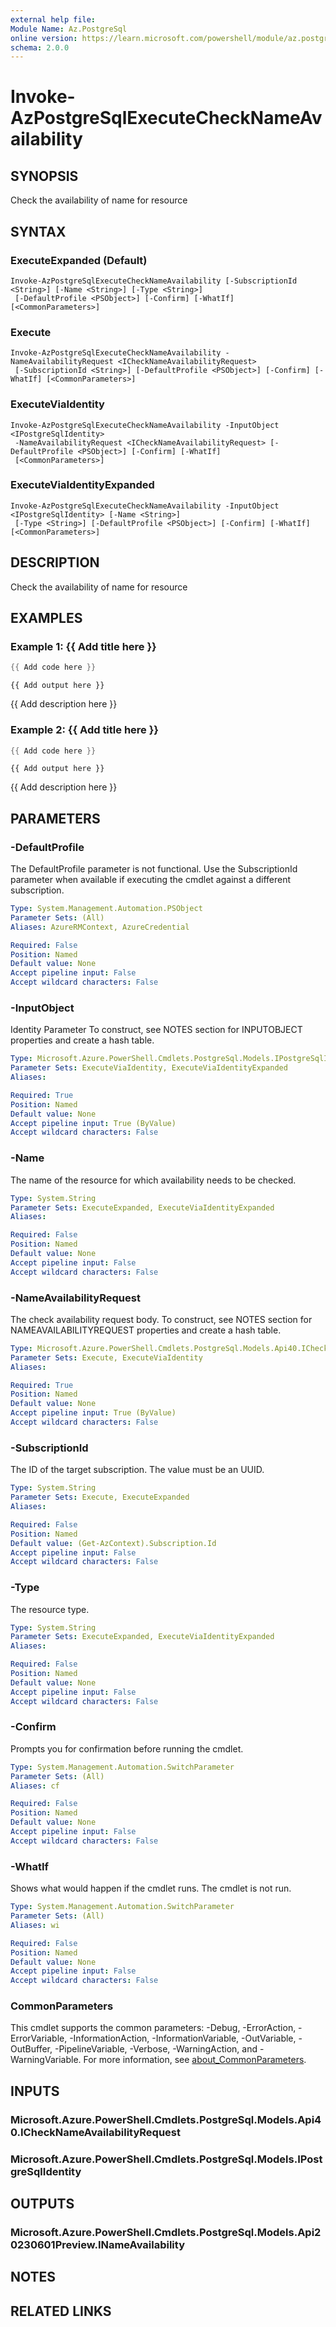 ```yaml
---
external help file:
Module Name: Az.PostgreSql
online version: https://learn.microsoft.com/powershell/module/az.postgresql/invoke-azpostgresqlexecutechecknameavailability
schema: 2.0.0
---
```


# Invoke-AzPostgreSqlExecuteCheckNameAvailability

## SYNOPSIS
Check the availability of name for resource

## SYNTAX

### ExecuteExpanded (Default)
```
Invoke-AzPostgreSqlExecuteCheckNameAvailability [-SubscriptionId <String>] [-Name <String>] [-Type <String>]
 [-DefaultProfile <PSObject>] [-Confirm] [-WhatIf] [<CommonParameters>]
```

### Execute
```
Invoke-AzPostgreSqlExecuteCheckNameAvailability -NameAvailabilityRequest <ICheckNameAvailabilityRequest>
 [-SubscriptionId <String>] [-DefaultProfile <PSObject>] [-Confirm] [-WhatIf] [<CommonParameters>]
```

### ExecuteViaIdentity
```
Invoke-AzPostgreSqlExecuteCheckNameAvailability -InputObject <IPostgreSqlIdentity>
 -NameAvailabilityRequest <ICheckNameAvailabilityRequest> [-DefaultProfile <PSObject>] [-Confirm] [-WhatIf]
 [<CommonParameters>]
```

### ExecuteViaIdentityExpanded
```
Invoke-AzPostgreSqlExecuteCheckNameAvailability -InputObject <IPostgreSqlIdentity> [-Name <String>]
 [-Type <String>] [-DefaultProfile <PSObject>] [-Confirm] [-WhatIf] [<CommonParameters>]
```

## DESCRIPTION
Check the availability of name for resource

## EXAMPLES

### Example 1: {{ Add title here }}
```powershell
{{ Add code here }}
```

```output
{{ Add output here }}
```

{{ Add description here }}

### Example 2: {{ Add title here }}
```powershell
{{ Add code here }}
```

```output
{{ Add output here }}
```

{{ Add description here }}

## PARAMETERS

### -DefaultProfile
The DefaultProfile parameter is not functional.
Use the SubscriptionId parameter when available if executing the cmdlet against a different subscription.

```yaml
Type: System.Management.Automation.PSObject
Parameter Sets: (All)
Aliases: AzureRMContext, AzureCredential

Required: False
Position: Named
Default value: None
Accept pipeline input: False
Accept wildcard characters: False
```

### -InputObject
Identity Parameter
To construct, see NOTES section for INPUTOBJECT properties and create a hash table.

```yaml
Type: Microsoft.Azure.PowerShell.Cmdlets.PostgreSql.Models.IPostgreSqlIdentity
Parameter Sets: ExecuteViaIdentity, ExecuteViaIdentityExpanded
Aliases:

Required: True
Position: Named
Default value: None
Accept pipeline input: True (ByValue)
Accept wildcard characters: False
```

### -Name
The name of the resource for which availability needs to be checked.

```yaml
Type: System.String
Parameter Sets: ExecuteExpanded, ExecuteViaIdentityExpanded
Aliases:

Required: False
Position: Named
Default value: None
Accept pipeline input: False
Accept wildcard characters: False
```

### -NameAvailabilityRequest
The check availability request body.
To construct, see NOTES section for NAMEAVAILABILITYREQUEST properties and create a hash table.

```yaml
Type: Microsoft.Azure.PowerShell.Cmdlets.PostgreSql.Models.Api40.ICheckNameAvailabilityRequest
Parameter Sets: Execute, ExecuteViaIdentity
Aliases:

Required: True
Position: Named
Default value: None
Accept pipeline input: True (ByValue)
Accept wildcard characters: False
```

### -SubscriptionId
The ID of the target subscription.
The value must be an UUID.

```yaml
Type: System.String
Parameter Sets: Execute, ExecuteExpanded
Aliases:

Required: False
Position: Named
Default value: (Get-AzContext).Subscription.Id
Accept pipeline input: False
Accept wildcard characters: False
```

### -Type
The resource type.

```yaml
Type: System.String
Parameter Sets: ExecuteExpanded, ExecuteViaIdentityExpanded
Aliases:

Required: False
Position: Named
Default value: None
Accept pipeline input: False
Accept wildcard characters: False
```

### -Confirm
Prompts you for confirmation before running the cmdlet.

```yaml
Type: System.Management.Automation.SwitchParameter
Parameter Sets: (All)
Aliases: cf

Required: False
Position: Named
Default value: None
Accept pipeline input: False
Accept wildcard characters: False
```

### -WhatIf
Shows what would happen if the cmdlet runs.
The cmdlet is not run.

```yaml
Type: System.Management.Automation.SwitchParameter
Parameter Sets: (All)
Aliases: wi

Required: False
Position: Named
Default value: None
Accept pipeline input: False
Accept wildcard characters: False
```

### CommonParameters
This cmdlet supports the common parameters: -Debug, -ErrorAction, -ErrorVariable, -InformationAction, -InformationVariable, -OutVariable, -OutBuffer, -PipelineVariable, -Verbose, -WarningAction, and -WarningVariable. For more information, see [about_CommonParameters](http://go.microsoft.com/fwlink/?LinkID=113216).

## INPUTS

### Microsoft.Azure.PowerShell.Cmdlets.PostgreSql.Models.Api40.ICheckNameAvailabilityRequest

### Microsoft.Azure.PowerShell.Cmdlets.PostgreSql.Models.IPostgreSqlIdentity

## OUTPUTS

### Microsoft.Azure.PowerShell.Cmdlets.PostgreSql.Models.Api20230601Preview.INameAvailability

## NOTES

## RELATED LINKS

